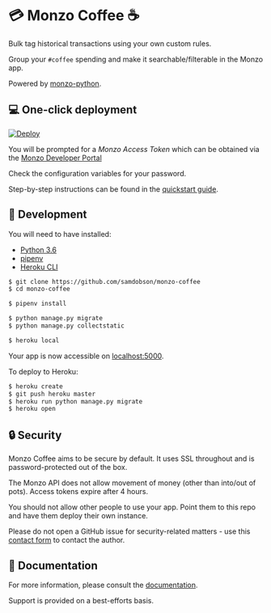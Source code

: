 # :credit_card: Monzo Coffee :coffee:

Bulk tag historical transactions using your own custom rules.

Group your `#coffee` spending and make it searchable/filterable in the Monzo app.

Powered by [monzo-python](https://github.com/samdobson/monzo-python).

## :computer: One-click deployment

[![Deploy](https://www.herokucdn.com/deploy/button.svg)](https://heroku.com/deploy)

You will be prompted for a *Monzo Access Token* which can be obtained via the [Monzo Developer Portal](https://developers.monzo.com)

Check the configuration variables for your password.

Step-by-step instructions can be found in the [quickstart guide](https://monzo-coffee.readthedocs.io/en/latest/quickstart.html).

## :wrench: Development

You will need to have installed:

* [Python 3.6](http://install.python-guide.org)
* [pipenv](https://pipenv.readthedocs.io/en/latest/)
* [Heroku CLI](https://devcenter.heroku.com/articles/heroku-cli)

```sh
$ git clone https://github.com/samdobson/monzo-coffee
$ cd monzo-coffee

$ pipenv install

$ python manage.py migrate
$ python manage.py collectstatic

$ heroku local
```
Your app is now accessible on [localhost:5000](http://localhost:5000/).

To deploy to Heroku:

```sh
$ heroku create
$ git push heroku master
$ heroku run python manage.py migrate
$ heroku open
```

## :lock: Security

Monzo Coffee aims to be secure by default. It uses SSL throughout and is password-protected out of the box.

The Monzo API does not allow movement of money (other than into/out of pots). Access tokens expire after 4 hours.

You should not allow other people to use your app. Point them to this repo and have them deploy their own instance.

Please do not open a GitHub issue for security-related matters - use this [contact form](https://fncontact.com/monzo-coffee) to contact the author.

## :green_book: Documentation

For more information, please consult the [documentation](https://monzo-coffee.readthedocs.io/en/latest/).

Support is provided on a best-efforts basis.
